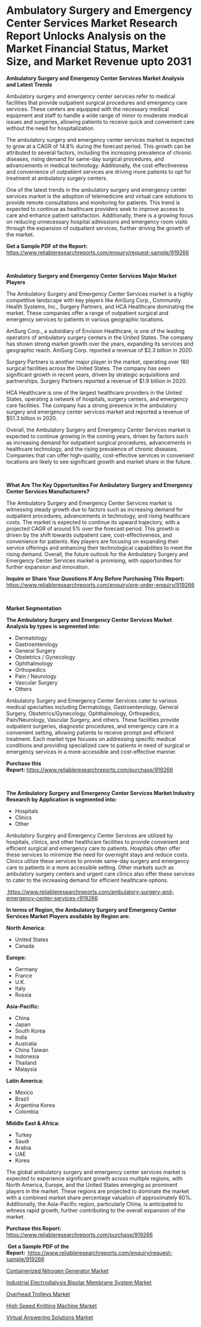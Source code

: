<p><h1>Ambulatory Surgery and Emergency Center Services Market Research Report Unlocks Analysis on the Market Financial Status, Market Size, and Market Revenue upto 2031</h1></p><p><strong>Ambulatory Surgery and Emergency Center Services Market Analysis and Latest Trends</strong></p>
<p><p>Ambulatory surgery and emergency center services refer to medical facilities that provide outpatient surgical procedures and emergency care services. These centers are equipped with the necessary medical equipment and staff to handle a wide range of minor to moderate medical issues and surgeries, allowing patients to receive quick and convenient care without the need for hospitalization.</p><p>The ambulatory surgery and emergency center services market is expected to grow at a CAGR of 14.8% during the forecast period. This growth can be attributed to several factors, including the increasing prevalence of chronic diseases, rising demand for same-day surgical procedures, and advancements in medical technology. Additionally, the cost-effectiveness and convenience of outpatient services are driving more patients to opt for treatment at ambulatory surgery centers.</p><p>One of the latest trends in the ambulatory surgery and emergency center services market is the adoption of telemedicine and virtual care solutions to provide remote consultations and monitoring for patients. This trend is expected to continue as healthcare providers seek to improve access to care and enhance patient satisfaction. Additionally, there is a growing focus on reducing unnecessary hospital admissions and emergency room visits through the expansion of outpatient services, further driving the growth of the market.</p></p>
<p><strong>Get a Sample PDF of the Report:&nbsp;</strong> <a href="https://www.reliableresearchreports.com/enquiry/request-sample/919266">https://www.reliableresearchreports.com/enquiry/request-sample/919266</a></p>
<p>&nbsp;</p>
<p><strong>Ambulatory Surgery and Emergency Center Services Major Market Players</strong></p>
<p><p>The Ambulatory Surgery and Emergency Center Services market is a highly competitive landscape with key players like AmSurg Corp., Community Health Systems, Inc., Surgery Partners, and HCA Healthcare dominating the market. These companies offer a range of outpatient surgical and emergency services to patients in various geographic locations.</p><p>AmSurg Corp., a subsidiary of Envision Healthcare, is one of the leading operators of ambulatory surgery centers in the United States. The company has shown strong market growth over the years, expanding its services and geographic reach. AmSurg Corp. reported a revenue of $2.3 billion in 2020.</p><p>Surgery Partners is another major player in the market, operating over 180 surgical facilities across the United States. The company has seen significant growth in recent years, driven by strategic acquisitions and partnerships. Surgery Partners reported a revenue of $1.9 billion in 2020.</p><p>HCA Healthcare is one of the largest healthcare providers in the United States, operating a network of hospitals, surgery centers, and emergency care facilities. The company has a strong presence in the ambulatory surgery and emergency center services market and reported a revenue of $51.3 billion in 2020.</p><p>Overall, the Ambulatory Surgery and Emergency Center Services market is expected to continue growing in the coming years, driven by factors such as increasing demand for outpatient surgical procedures, advancements in healthcare technology, and the rising prevalence of chronic diseases. Companies that can offer high-quality, cost-effective services in convenient locations are likely to see significant growth and market share in the future.</p></p>
<p>&nbsp;</p>
<p><strong>What Are The Key Opportunities For Ambulatory Surgery and Emergency Center Services Manufacturers?</strong></p>
<p><p>The Ambulatory Surgery and Emergency Center Services market is witnessing steady growth due to factors such as increasing demand for outpatient procedures, advancements in technology, and rising healthcare costs. The market is expected to continue its upward trajectory, with a projected CAGR of around 5% over the forecast period. This growth is driven by the shift towards outpatient care, cost-effectiveness, and convenience for patients. Key players are focusing on expanding their service offerings and enhancing their technological capabilities to meet the rising demand. Overall, the future outlook for the Ambulatory Surgery and Emergency Center Services market is promising, with opportunities for further expansion and innovation.</p></p>
<p><strong>Inquire or Share Your Questions If Any Before Purchasing This Report:</strong> <a href="https://www.reliableresearchreports.com/enquiry/pre-order-enquiry/919266">https://www.reliableresearchreports.com/enquiry/pre-order-enquiry/919266</a></p>
<p>&nbsp;</p>
<p><strong>Market Segmentation</strong></p>
<p><strong>The Ambulatory Surgery and Emergency Center Services Market Analysis by types is segmented into:</strong></p>
<p><ul><li>Dermatology</li><li>Gastroenterology</li><li>General Surgery</li><li>Obstetrics / Gynecology</li><li>Ophthalmology</li><li>Orthopedics</li><li>Pain / Neurology</li><li>Vascular Surgery</li><li>Others</li></ul></p>
<p><p>Ambulatory Surgery and Emergency Center Services cater to various medical specialties including Dermatology, Gastroenterology, General Surgery, Obstetrics/Gynecology, Ophthalmology, Orthopedics, Pain/Neurology, Vascular Surgery, and others. These facilities provide outpatient surgeries, diagnostic procedures, and emergency care in a convenient setting, allowing patients to receive prompt and efficient treatment. Each market type focuses on addressing specific medical conditions and providing specialized care to patients in need of surgical or emergency services in a more accessible and cost-effective manner.</p></p>
<p><strong>Purchase this Report:&nbsp;</strong><a href="https://www.reliableresearchreports.com/purchase/919266">https://www.reliableresearchreports.com/purchase/919266</a></p>
<p>&nbsp;</p>
<p><strong>The Ambulatory Surgery and Emergency Center Services Market Industry Research by Application is segmented into:</strong></p>
<p><ul><li>Hospitals</li><li>Clinics</li><li>Other</li></ul></p>
<p><p>Ambulatory Surgery and Emergency Center Services are utilized by hospitals, clinics, and other healthcare facilities to provide convenient and efficient surgical and emergency care to patients. Hospitals often offer these services to minimize the need for overnight stays and reduce costs. Clinics utilize these services to provide same-day surgery and emergency care to patients in a more accessible setting. Other markets such as ambulatory surgery centers and urgent care clinics also offer these services to cater to the increasing demand for efficient healthcare options.</p></p>
<p><a href="https://www.reliableresearchreports.com/ambulatory-surgery-and-emergency-center-services-r919266">&nbsp;https://www.reliableresearchreports.com/ambulatory-surgery-and-emergency-center-services-r919266</a></p>
<p><strong>In terms of Region, the Ambulatory Surgery and Emergency Center Services Market Players available by Region are:</strong></p>
<p>
    <p> <strong> North America: </strong>
        <ul>
            <li>United States</li>
            <li>Canada</li>
        </ul>
        </p> 
    <p> <strong> Europe: </strong>
        <ul>
            <li>Germany</li>
            <li>France</li>
            <li>U.K.</li>
            <li>Italy</li>
            <li>Russia</li>
        </ul>
        </p> 
    <p> <strong> Asia-Pacific: </strong>
        <ul>
            <li>China</li>
            <li>Japan</li>
            <li>South Korea</li>
            <li>India</li>
            <li>Australia</li>
            <li>China Taiwan</li>
            <li>Indonesia</li>
            <li>Thailand</li>
            <li>Malaysia</li>
        </ul>
        </p> 
    <p> <strong> Latin America: </strong>
        <ul>
            <li>Mexico</li>
            <li>Brazil</li>
            <li>Argentina Korea</li>
            <li>Colombia</li>
        </ul>
        </p> 
    <p> <strong> Middle East & Africa: </strong>
        <ul>
            <li>Turkey</li>
            <li>Saudi</li>
            <li>Arabia</li>
            <li>UAE</li>
            <li>Korea</li>
        </ul>
    </p>
    </p>
<p><p>The global ambulatory surgery and emergency center services market is expected to experience significant growth across multiple regions, with North America, Europe, and the United States emerging as prominent players in the market. These regions are projected to dominate the market with a combined market share percentage valuation of approximately 60%. Additionally, the Asia-Pacific region, particularly China, is anticipated to witness rapid growth, further contributing to the overall expansion of the market.</p></p>
<p><strong>Purchase this Report: </strong><a href="https://www.reliableresearchreports.com/purchase/919266">https://www.reliableresearchreports.com/purchase/919266</a></p>
<p>&nbsp;<strong>Get a Sample PDF of the Report:&nbsp;&nbsp;</strong><a href="https://www.reliableresearchreports.com/enquiry/request-sample/919266">https://www.reliableresearchreports.com/enquiry/request-sample/919266</a></p>
<p><strong></strong></p>
<p><p><a href="https://medium.com/@kaitlynkristyfj13/containerized-nitrogen-generator-market-analysis-report-global-insights-by-region-type-membrane-d865b900ea57">Containerized Nitrogen Generator Market</a></p><p><a href="https://github.com/susanjprice2023/Market-Research-Report-List-2/blob/main/industrial-electrodialysis-bipolar-membrane-system-market.md">Industrial Electrodialysis Bipolar Membrane System Market</a></p><p><a href="https://medium.com/@ikeschumm18/overhead-trolleys-market-trends-a-detailed-study-of-its-market-segmentation-and-analyzing-the-aae9e51e6687">Overhead Trolleys Market</a></p><p><a href="https://medium.com/@leneciacharles/emerging-trends-in-high-speed-knitting-machine-market-global-outlook-and-future-prospects-from-65c3830b53e3">High Speed Knitting Machine Market</a></p><p><a href="https://github.com/dmmanir420/Market-Research-Report-List-2/blob/main/virtual-answering-solutions-market.md">Virtual Answering Solutions Market</a></p></p>